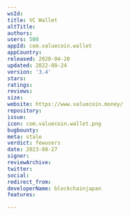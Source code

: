 ```yaml
---
wsId: 
title: VC Wallet
altTitle: 
authors: 
users: 500
appId: com.valuecoin.wallet
appCountry: 
released: 2020-04-20
updated: 2022-08-24
version: '3.4'
stars: 
ratings: 
reviews: 
size: 
website: https://www.valuecoin.money/
repository: 
issue: 
icon: com.valuecoin.wallet.png
bugbounty: 
meta: stale
verdict: fewusers
date: 2023-08-27
signer: 
reviewArchive: 
twitter: 
social: 
redirect_from: 
developerName: blockchainjapan
features: 

---
```


